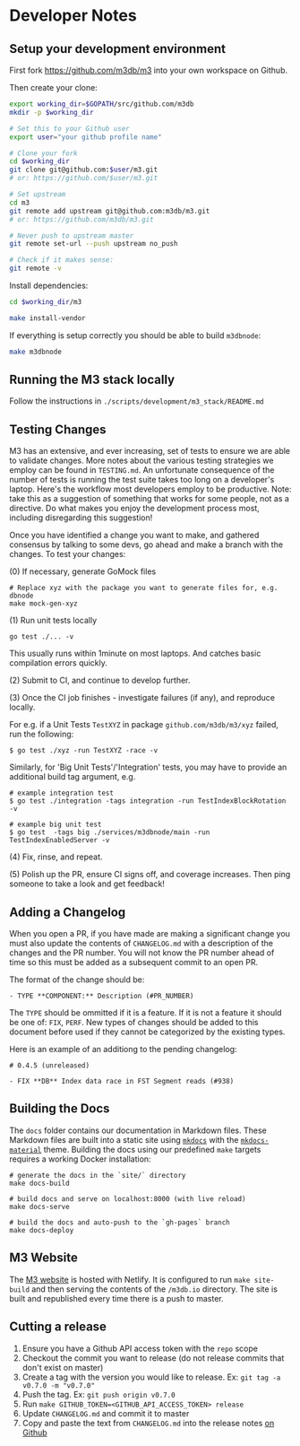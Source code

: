 # Developer Notes

## Setup your development environment

First fork https://github.com/m3db/m3 into your own workspace on Github.

Then create your clone:

```bash
export working_dir=$GOPATH/src/github.com/m3db
mkdir -p $working_dir

# Set this to your Github user
export user="your github profile name"

# Clone your fork
cd $working_dir
git clone git@github.com:$user/m3.git
# or: https://github.com/$user/m3.git

# Set upstream
cd m3
git remote add upstream git@github.com:m3db/m3.git
# or: https://github.com/m3db/m3.git

# Never push to upstream master
git remote set-url --push upstream no_push

# Check if it makes sense:
git remote -v
```

Install dependencies:

```bash
cd $working_dir/m3

make install-vendor
```

If everything is setup correctly you should be able to build `m3dbnode`:

```bash
make m3dbnode
```

## Running the M3 stack locally

Follow the instructions in `./scripts/development/m3_stack/README.md`

## Testing Changes

M3 has an extensive, and ever increasing, set of tests to ensure we are able to validate changes. More notes about the various testing strategies we employ can be found in `TESTING.md`. An unfortunate consequence of the number of tests is running the test suite takes too long on a developer's laptop. Here's the workflow most developers employ to be productive. Note: take this as a suggestion of something that works for some people, not as a directive. Do what makes you enjoy the development process most, including disregarding this suggestion!

Once you have identified a change you want to make, and gathered consensus by talking to some devs, go ahead and make a branch with the changes. To test your changes:

(0) If necessary, generate GoMock files

```shell
# Replace xyz with the package you want to generate files for, e.g. dbnode
make mock-gen-xyz
```

(1) Run unit tests locally
```
go test ./... -v
```

This usually runs within 1minute on most laptops. And catches basic compilation errors quickly.

(2) Submit to CI, and continue to develop further.

(3) Once the CI job finishes - investigate failures (if any), and reproduce locally.

For e.g. if a Unit Tests `TestXYZ` in package `github.com/m3db/m3/xyz` failed, run the following:

```
$ go test ./xyz -run TestXYZ -race -v
```

Similarly, for 'Big Unit Tests'/'Integration' tests, you may have to provide an additional build tag argument, e.g.

```
# example integration test
$ go test ./integration -tags integration -run TestIndexBlockRotation -v

# example big unit test
$ go test  -tags big ./services/m3dbnode/main -run TestIndexEnabledServer -v
```

(4) Fix, rinse, and repeat.

(5) Polish up the PR, ensure CI signs off, and coverage increases. Then ping someone to take a look and get feedback!

## Adding a Changelog

When you open a PR, if you have made are making a significant change you must also update the contents of `CHANGELOG.md` with a description of the changes and the PR number.  You will not know the PR number ahead of time so this must be added as a subsequent commit to an open PR.

The format of the change should be:
```
- TYPE **COMPONENT:** Description (#PR_NUMBER)
```

The `TYPE` should be ommitted if it is a feature.  If it is not a feature it should be one of: `FIX`, `PERF`.  New types of changes should be added to this document before used if they cannot be categorized by the existing types.

Here is an example of an additiong to the pending changelog:

```
# 0.4.5 (unreleased)

- FIX **DB** Index data race in FST Segment reads (#938)
```

## Building the Docs

The `docs` folder contains our documentation in Markdown files. These Markdown files are built into a static site using
[`mkdocs`](https://www.mkdocs.org/) with the [`mkdocs-material`](https://squidfunk.github.io/mkdocs-material/) theme.
Building the docs using our predefined `make` targets requires a working Docker installation:

```
# generate the docs in the `site/` directory
make docs-build

# build docs and serve on localhost:8000 (with live reload)
make docs-serve

# build the docs and auto-push to the `gh-pages` branch
make docs-deploy
```

## M3 Website

The [M3 website](https://m3db.io/) is hosted with Netlify. It is configured to run `make site-build` and then serving the contents of the `/m3db.io` directory. The site is built and republished every time
there is a push to master.

## Cutting a release

1. Ensure you have a Github API access token with the `repo` scope
2. Checkout the commit you want to release (do not release commits that don't exist on master)
3. Create a tag with the version you would like to release. Ex: `git tag -a v0.7.0 -m "v0.7.0"`
4. Push the tag. Ex: `git push origin v0.7.0`
5. Run `make GITHUB_TOKEN=<GITHUB_API_ACCESS_TOKEN> release`
6. Update `CHANGELOG.md` and commit it to master
7. Copy and paste the text from `CHANGELOG.md` into the release notes [on Github](https://github.com/m3db/m3/releases)
